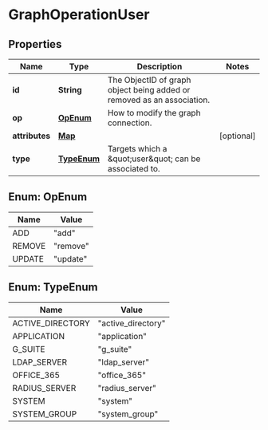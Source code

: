 

# GraphOperationUser


## Properties

| Name | Type | Description | Notes |
|------------ | ------------- | ------------- | -------------|
|**id** | **String** | The ObjectID of graph object being added or removed as an association. |  |
|**op** | [**OpEnum**](#OpEnum) | How to modify the graph connection. |  |
|**attributes** | [**Map**](Map.md) |  |  [optional] |
|**type** | [**TypeEnum**](#TypeEnum) | Targets which a \&quot;user\&quot; can be associated to. |  |



## Enum: OpEnum

| Name | Value |
|---- | -----|
| ADD | &quot;add&quot; |
| REMOVE | &quot;remove&quot; |
| UPDATE | &quot;update&quot; |



## Enum: TypeEnum

| Name | Value |
|---- | -----|
| ACTIVE_DIRECTORY | &quot;active_directory&quot; |
| APPLICATION | &quot;application&quot; |
| G_SUITE | &quot;g_suite&quot; |
| LDAP_SERVER | &quot;ldap_server&quot; |
| OFFICE_365 | &quot;office_365&quot; |
| RADIUS_SERVER | &quot;radius_server&quot; |
| SYSTEM | &quot;system&quot; |
| SYSTEM_GROUP | &quot;system_group&quot; |




